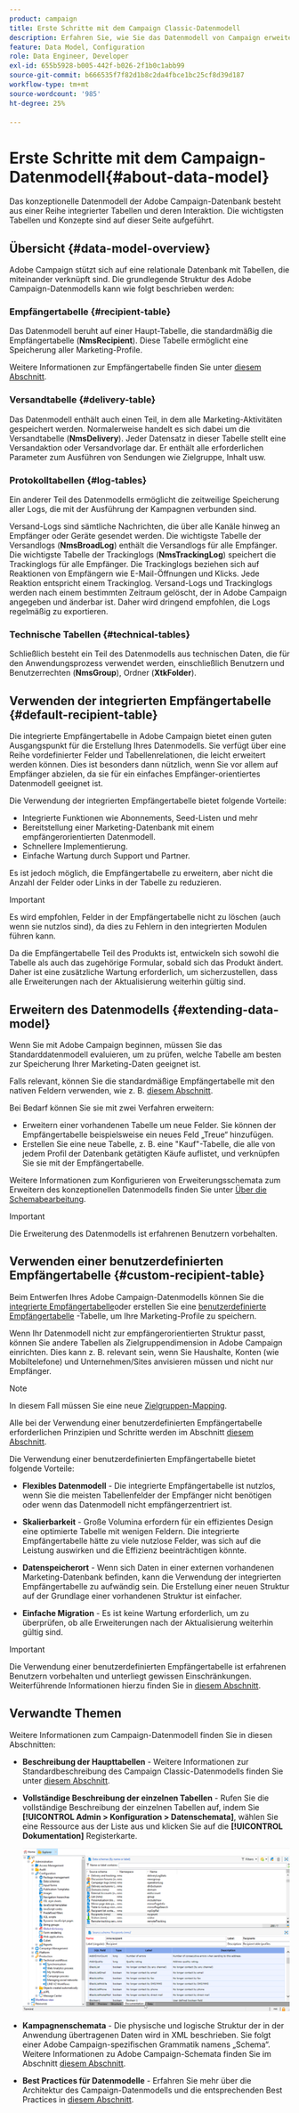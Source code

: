 ```yaml
---
product: campaign
title: Erste Schritte mit dem Campaign Classic-Datenmodell
description: Erfahren Sie, wie Sie das Datenmodell von Campaign erweitern, Schemata bearbeiten, APIs verwenden und vieles mehr
feature: Data Model, Configuration
role: Data Engineer, Developer
exl-id: 655b5928-b005-442f-b026-2f1b0c1abb99
source-git-commit: b666535f7f82d1b8c2da4fbce1bc25cf8d39d187
workflow-type: tm+mt
source-wordcount: '985'
ht-degree: 25%

---
```


# Erste Schritte mit dem Campaign-Datenmodell{#about-data-model}

Das konzeptionelle Datenmodell der Adobe Campaign-Datenbank besteht aus einer Reihe integrierter Tabellen und deren Interaktion. Die wichtigsten Tabellen und Konzepte sind auf dieser Seite aufgeführt.

## Übersicht {#data-model-overview}

Adobe Campaign stützt sich auf eine relationale Datenbank mit Tabellen, die miteinander verknüpft sind. Die grundlegende Struktur des Adobe Campaign-Datenmodells kann wie folgt beschrieben werden:

### Empfängertabelle {#recipient-table}

Das Datenmodell beruht auf einer Haupt-Tabelle, die standardmäßig die Empfängertabelle (**NmsRecipient**). Diese Tabelle ermöglicht eine Speicherung aller Marketing-Profile.

Weitere Informationen zur Empfängertabelle finden Sie unter [diesem Abschnitt](#default-recipient-table).

### Versandtabelle {#delivery-table}

Das Datenmodell enthält auch einen Teil, in dem alle Marketing-Aktivitäten gespeichert werden. Normalerweise handelt es sich dabei um die Versandtabelle (**NmsDelivery**). Jeder Datensatz in dieser Tabelle stellt eine Versandaktion oder Versandvorlage dar. Er enthält alle erforderlichen Parameter zum Ausführen von Sendungen wie Zielgruppe, Inhalt usw.

### Protokolltabellen {#log-tables}

Ein anderer Teil des Datenmodells ermöglicht die zeitweilige Speicherung aller Logs, die mit der Ausführung der Kampagnen verbunden sind.

Versand-Logs sind sämtliche Nachrichten, die über alle Kanäle hinweg an Empfänger oder Geräte gesendet werden. Die wichtigste Tabelle der Versandlogs (**NmsBroadLog**) enthält die Versandlogs für alle Empfänger.
Die wichtigste Tabelle der Trackinglogs (**NmsTrackingLog**) speichert die Trackinglogs für alle Empfänger. Die Trackinglogs beziehen sich auf Reaktionen von Empfängern wie E-Mail-Öffnungen und Klicks. Jede Reaktion entspricht einem Trackinglog.
Versand-Logs und Trackinglogs werden nach einem bestimmten Zeitraum gelöscht, der in Adobe Campaign angegeben und änderbar ist. Daher wird dringend empfohlen, die Logs regelmäßig zu exportieren.

### Technische Tabellen {#technical-tables}

Schließlich besteht ein Teil des Datenmodells aus technischen Daten, die für den Anwendungsprozess verwendet werden, einschließlich Benutzern und Benutzerrechten (**NmsGroup**), Ordner (**XtkFolder**).

## Verwenden der integrierten Empfängertabelle {#default-recipient-table}

Die integrierte Empfängertabelle in Adobe Campaign bietet einen guten Ausgangspunkt für die Erstellung Ihres Datenmodells. Sie verfügt über eine Reihe vordefinierter Felder und Tabellenrelationen, die leicht erweitert werden können. Dies ist besonders dann nützlich, wenn Sie vor allem auf Empfänger abzielen, da sie für ein einfaches Empfänger-orientiertes Datenmodell geeignet ist.

Die Verwendung der integrierten Empfängertabelle bietet folgende Vorteile:

* Integrierte Funktionen wie Abonnements, Seed-Listen und mehr
* Bereitstellung einer Marketing-Datenbank mit einem empfängerorientierten Datenmodell.
* Schnellere Implementierung.
* Einfache Wartung durch Support und Partner.

Es ist jedoch möglich, die Empfängertabelle zu erweitern, aber nicht die Anzahl der Felder oder Links in der Tabelle zu reduzieren.

>[!IMPORTANT]
>
>Es wird empfohlen, Felder in der Empfängertabelle nicht zu löschen (auch wenn sie nutzlos sind), da dies zu Fehlern in den integrierten Modulen führen kann.

Da die Empfängertabelle Teil des Produkts ist, entwickeln sich sowohl die Tabelle als auch das zugehörige Formular, sobald sich das Produkt ändert. Daher ist eine zusätzliche Wartung erforderlich, um sicherzustellen, dass alle Erweiterungen nach der Aktualisierung weiterhin gültig sind.

## Erweitern des Datenmodells {#extending-data-model}

Wenn Sie mit Adobe Campaign beginnen, müssen Sie das Standarddatenmodell evaluieren, um zu prüfen, welche Tabelle am besten zur Speicherung Ihrer Marketing-Daten geeignet ist.

Falls relevant, können Sie die standardmäßige Empfängertabelle mit den nativen Feldern verwenden, wie z. B. [diesem Abschnitt](#default-recipient-table).

Bei Bedarf können Sie sie mit zwei Verfahren erweitern:

* Erweitern einer vorhandenen Tabelle um neue Felder. Sie können der Empfängertabelle beispielsweise ein neues Feld „Treue“ hinzufügen.
* Erstellen Sie eine neue Tabelle, z. B. eine &quot;Kauf&quot;-Tabelle, die alle von jedem Profil der Datenbank getätigten Käufe auflistet, und verknüpfen Sie sie mit der Empfängertabelle.

Weitere Informationen zum Konfigurieren von Erweiterungsschemata zum Erweitern des konzeptionellen Datenmodells finden Sie unter [Über die Schemabearbeitung](../../configuration/using/about-schema-edition.md).

>[!IMPORTANT]
>
>Die Erweiterung des Datenmodells ist erfahrenen Benutzern vorbehalten.

## Verwenden einer benutzerdefinierten Empfängertabelle {#custom-recipient-table}

Beim Entwerfen Ihres Adobe Campaign-Datenmodells können Sie die [integrierte Empfängertabelle](#default-recipient-table)oder erstellen Sie eine [benutzerdefinierte Empfängertabelle](../../configuration/using/about-custom-recipient-table.md) -Tabelle, um Ihre Marketing-Profile zu speichern.

Wenn Ihr Datenmodell nicht zur empfängerorientierten Struktur passt, können Sie andere Tabellen als Zielgruppendimension in Adobe Campaign einrichten. Dies kann z. B. relevant sein, wenn Sie Haushalte, Konten (wie Mobiltelefone) und Unternehmen/Sites anvisieren müssen und nicht nur Empfänger.

>[!NOTE]
>
>In diesem Fall müssen Sie eine neue [Zielgruppen-Mapping](../../configuration/using/target-mapping.md).

Alle bei der Verwendung einer benutzerdefinierten Empfängertabelle erforderlichen Prinzipien und Schritte werden im Abschnitt [diesem Abschnitt](../../configuration/using/about-custom-recipient-table.md).

Die Verwendung einer benutzerdefinierten Empfängertabelle bietet folgende Vorteile:

* **Flexibles Datenmodell** - Die integrierte Empfängertabelle ist nutzlos, wenn Sie die meisten Tabellenfelder der Empfänger nicht benötigen oder wenn das Datenmodell nicht empfängerzentriert ist.

* **Skalierbarkeit** - Große Volumina erfordern für ein effizientes Design eine optimierte Tabelle mit wenigen Feldern. Die integrierte Empfängertabelle hätte zu viele nutzlose Felder, was sich auf die Leistung auswirken und die Effizienz beeinträchtigen könnte.

* **Datenspeicherort** - Wenn sich Daten in einer externen vorhandenen Marketing-Datenbank befinden, kann die Verwendung der integrierten Empfängertabelle zu aufwändig sein. Die Erstellung einer neuen Struktur auf der Grundlage einer vorhandenen Struktur ist einfacher.

* **Einfache Migration** - Es ist keine Wartung erforderlich, um zu überprüfen, ob alle Erweiterungen nach der Aktualisierung weiterhin gültig sind.

>[!IMPORTANT]
>
>Die Verwendung einer benutzerdefinierten Empfängertabelle ist erfahrenen Benutzern vorbehalten und unterliegt gewissen Einschränkungen. Weiterführende Informationen hierzu finden Sie in [diesem Abschnitt](../../configuration/using/about-custom-recipient-table.md).

## Verwandte Themen

Weitere Informationen zum Campaign-Datenmodell finden Sie in diesen Abschnitten:

* **Beschreibung der Haupttabellen** - Weitere Informationen zur Standardbeschreibung des Campaign Classic-Datenmodells finden Sie unter [diesem Abschnitt](../../configuration/using/data-model-description.md).

* **Vollständige Beschreibung der einzelnen Tabellen** - Rufen Sie die vollständige Beschreibung der einzelnen Tabellen auf, indem Sie **[!UICONTROL Admin > Konfiguration > Datenschemata]**, wählen Sie eine Ressource aus der Liste aus und klicken Sie auf die **[!UICONTROL Dokumentation]** Registerkarte.

  ![](assets/data-model_documentation-tab.png)


* **Kampagnenschemata** - Die physische und logische Struktur der in der Anwendung übertragenen Daten wird in XML beschrieben. Sie folgt einer Adobe Campaign-spezifischen Grammatik namens „Schema“. Weitere Informationen zu Adobe Campaign-Schemata finden Sie im Abschnitt [diesem Abschnitt](../../configuration/using/about-schema-reference.md).

* **Best Practices für Datenmodelle** - Erfahren Sie mehr über die Architektur des Campaign-Datenmodells und die entsprechenden Best Practices in [diesem Abschnitt](../../configuration/using/data-model-best-practices.md#data-model-architecture).
